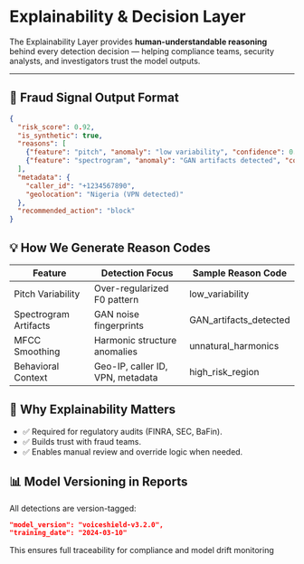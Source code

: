 # Explainability & Decision Layer

The Explainability Layer provides **human-understandable reasoning** behind every detection decision — helping compliance teams, security analysts, and investigators trust the model outputs.

---

## 📌 Fraud Signal Output Format

```json
{
  "risk_score": 0.92,
  "is_synthetic": true,
  "reasons": [
    {"feature": "pitch", "anomaly": "low variability", "confidence": 0.91},
    {"feature": "spectrogram", "anomaly": "GAN artifacts detected", "confidence": 0.87}
  ],
  "metadata": {
    "caller_id": "+1234567890",
    "geolocation": "Nigeria (VPN detected)"
  },
  "recommended_action": "block"
}
```

## 💡 How We Generate Reason Codes

|Feature	          | Detection Focus	                | Sample Reason Code    |
|---------------------|---------------------------------|-----------------------|
|Pitch Variability    |	Over-regularized F0 pattern     | low_variability       |
|Spectrogram Artifacts|	GAN noise fingerprints          | GAN_artifacts_detected|
|MFCC Smoothing       |	Harmonic structure anomalies    | unnatural_harmonics   |
|Behavioral Context   |	Geo-IP, caller ID, VPN, metadata| high_risk_region      |

## 🎯 Why Explainability Matters
- ✅ Required for regulatory audits (FINRA, SEC, BaFin).
- ✅ Builds trust with fraud teams.
- ✅ Enables manual review and override logic when needed.

## 📊 Model Versioning in Reports
All detections are version-tagged:

```json
"model_version": "voiceshield-v3.2.0",
"training_date": "2024-03-10"
```
This ensures full traceability for compliance and model drift monitoring